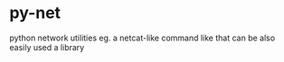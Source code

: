 # py-net
python network utilities eg. a netcat-like command like that can be also easily used a library
